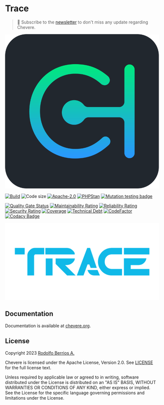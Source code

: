 # Trace

> 🔔 Subscribe to the [newsletter](https://chv.to/chevere-newsletter) to don't miss any update regarding Chevere.

![Chevere](chevere.svg)

[![Build](https://img.shields.io/github/actions/workflow/status/chevere/trace/test.yml?branch=0.9&style=flat-square)](https://github.com/chevere/trace/actions)
![Code size](https://img.shields.io/github/languages/code-size/chevere/trace?style=flat-square)
[![Apache-2.0](https://img.shields.io/github/license/chevere/trace?style=flat-square)](LICENSE)
[![PHPStan](https://img.shields.io/badge/PHPStan-level%209-blueviolet?style=flat-square)](https://phpstan.org/)
[![Mutation testing badge](https://img.shields.io/endpoint?style=flat-square&url=https%3A%2F%2Fbadge-api.stryker-mutator.io%2Fgithub.com%2Fchevere%2Ftrace%2F0.9)](https://dashboard.stryker-mutator.io/reports/github.com/chevere/trace/0.9)

[![Quality Gate Status](https://sonarcloud.io/api/project_badges/measure?project=chevere_trace&metric=alert_status)](https://sonarcloud.io/dashboard?id=chevere_trace)
[![Maintainability Rating](https://sonarcloud.io/api/project_badges/measure?project=chevere_trace&metric=sqale_rating)](https://sonarcloud.io/dashboard?id=chevere_trace)
[![Reliability Rating](https://sonarcloud.io/api/project_badges/measure?project=chevere_trace&metric=reliability_rating)](https://sonarcloud.io/dashboard?id=chevere_trace)
[![Security Rating](https://sonarcloud.io/api/project_badges/measure?project=chevere_trace&metric=security_rating)](https://sonarcloud.io/dashboard?id=chevere_trace)
[![Coverage](https://sonarcloud.io/api/project_badges/measure?project=chevere_trace&metric=coverage)](https://sonarcloud.io/dashboard?id=chevere_trace)
[![Technical Debt](https://sonarcloud.io/api/project_badges/measure?project=chevere_trace&metric=sqale_index)](https://sonarcloud.io/dashboard?id=chevere_trace)
[![CodeFactor](https://www.codefactor.io/repository/github/chevere/trace/badge)](https://www.codefactor.io/repository/github/chevere/trace)
[![Codacy Badge](https://app.codacy.com/project/badge/Grade/b956754f8ff04aaa9ca24a6e4cc21661)](https://www.codacy.com/gh/chevere/trace/dashboard)

![Router](.github/banner/trace-logo.svg)

## Documentation

Documentation is available at [chevere.org](https://chevere.org/packages/trace).

## License

Copyright 2023 [Rodolfo Berrios A.](https://rodolfoberrios.com/)

Chevere is licensed under the Apache License, Version 2.0. See [LICENSE](LICENSE) for the full license text.

Unless required by applicable law or agreed to in writing, software distributed under the License is distributed on an "AS IS" BASIS, WITHOUT WARRANTIES OR CONDITIONS OF ANY KIND, either express or implied. See the License for the specific language governing permissions and limitations under the License.
